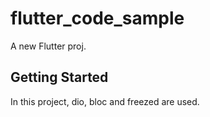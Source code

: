 # flutter_code_sample

A new Flutter proj.

## Getting Started

In this project, dio, bloc and freezed are used.


